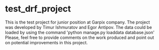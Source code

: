 # test_drf_project
This is the test project for junior position at Garpix company.
The project was developed by Timur Ishmuratov and Egor Antipov.
The data could be loaded by using the command 'python manage.py loaddata database.json'
Please, feel free to provide comments on the work produced and point out on potential improvements in this project.
